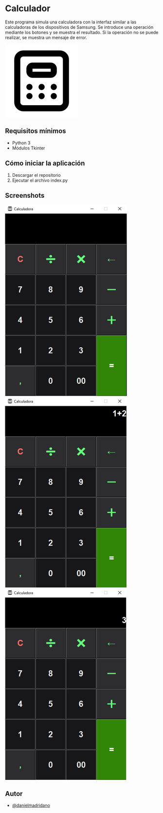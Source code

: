 # Calculador

Este programa simula una calculadora con la interfaz similar a las calculadoras de los dispositivos de Samsung. Se introduce una operación mediante los botones y se muestra el resultado. Si la operación no se puede realizar, se muestra un mensaje de error.

![Logo](./src/assets/img/icono.png)

## Requisitos mínimos

- Python 3
- Módulos Tkinter

## Cómo iniciar la aplicación
1. Descargar el repositorio
2. Ejecutar el archivo index.py

## Screenshots

![App Screenshot](./src/assets/img/Captura%201.png)\
![App Screenshot](./src/assets/img/Captura%202.png)\
![App Screenshot](./src/assets/img/Captura%203.png)


## Autor

- [@danielmadridano](https://www.github.com/danielmadridano)